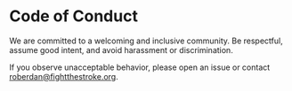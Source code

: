 # Code of Conduct

We are committed to a welcoming and inclusive community. Be respectful, assume good intent, and avoid harassment or discrimination.

If you observe unacceptable behavior, please open an issue or contact roberdan@fightthestroke.org.

